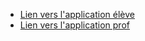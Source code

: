 - [Lien vers l'application élève](https://prompt-fighter-pvcvmq7k7xfzmmsfzrfwes.streamlit.app/)
- [Lien vers l'application prof](https://prompt-fighter-gyt6etsqvtsct3hgxeaxsz.streamlit.app/)

